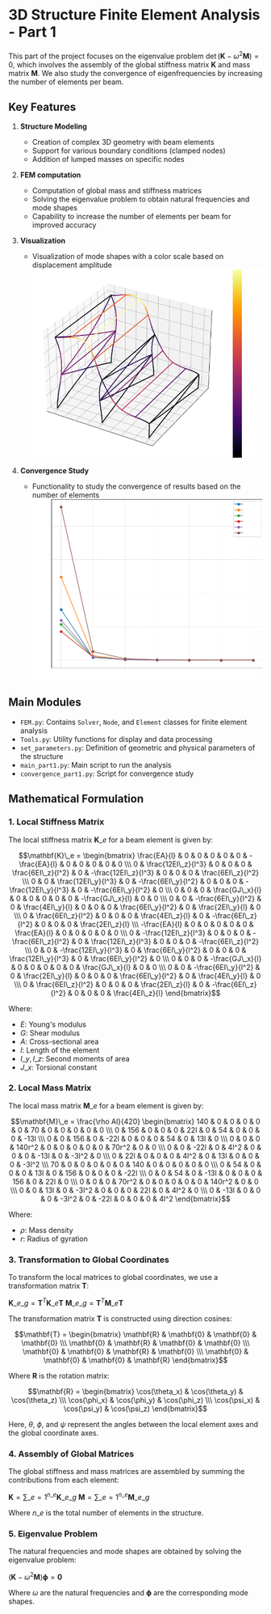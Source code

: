 # 3D Structure Finite Element Analysis - Part 1

This part of the project focuses on the eigenvalue problem $\displaystyle \det(\mathbf{K} - \omega^2 \mathbf{M}) = 0$, which involves the assembly of the global stiffness matrix $\mathbf{K}$ and mass matrix $\mathbf{M}$. We also study the convergence of eigenfrequencies by increasing the number of elements per beam.

## Key Features

1. **Structure Modeling**
   - Creation of complex 3D geometry with beam elements
   - Support for various boundary conditions (clamped nodes)
   - Addition of lumped masses on specific nodes

2. **FEM computation**
   - Computation of global mass and stiffness matrices
   - Solving the eigenvalue problem to obtain natural frequencies and mode shapes
   - Capability to increase the number of elements per beam for improved accuracy


4. **Visualization**
   - Visualization of mode shapes with a color scale based on displacement amplitude
   ![mode](Pictures/mode_shape.png)

5. **Convergence Study**
   - Functionality to study the convergence of results based on the number of elements
   ![convergence](Pictures/convergence_part1.png)

## Main Modules

- `FEM.py`: Contains `Solver`, `Node`, and `Element` classes for finite element analysis
- `Tools.py`: Utility functions for display and data processing
- `set_parameters.py`: Definition of geometric and physical parameters of the structure
- `main_part1.py`: Main script to run the analysis
- `convergence_part1.py`: Script for convergence study

## Mathematical Formulation

### 1. Local Stiffness Matrix

The local stiffness matrix $\mathbf{K}\_e$ for a beam element is given by:

```math
\mathbf{K}\_e = \begin{bmatrix}
\frac{EA}{l} & 0 & 0 & 0 & 0 & 0 & -\frac{EA}{l} & 0 & 0 & 0 & 0 & 0 \\\
0 & \frac{12EI\_z}{l^3} & 0 & 0 & 0 & \frac{6EI\_z}{l^2} & 0 & -\frac{12EI\_z}{l^3} & 0 & 0 & 0 & \frac{6EI\_z}{l^2} \\\
0 & 0 & \frac{12EI\_y}{l^3} & 0 & -\frac{6EI\_y}{l^2} & 0 & 0 & 0 & -\frac{12EI\_y}{l^3} & 0 & -\frac{6EI\_y}{l^2} & 0 \\\
0 & 0 & 0 & \frac{GJ\_x}{l} & 0 & 0 & 0 & 0 & 0 & -\frac{GJ\_x}{l} & 0 & 0 \\\
0 & 0 & -\frac{6EI\_y}{l^2} & 0 & \frac{4EI\_y}{l} & 0 & 0 & 0 & \frac{6EI\_y}{l^2} & 0 & \frac{2EI\_y}{l} & 0 \\\
0 & \frac{6EI\_z}{l^2} & 0 & 0 & 0 & \frac{4EI\_z}{l} & 0 & -\frac{6EI\_z}{l^2} & 0 & 0 & 0 & \frac{2EI\_z}{l} \\\
-\frac{EA}{l} & 0 & 0 & 0 & 0 & 0 & \frac{EA}{l} & 0 & 0 & 0 & 0 & 0 \\\
0 & -\frac{12EI\_z}{l^3} & 0 & 0 & 0 & -\frac{6EI\_z}{l^2} & 0 & \frac{12EI\_z}{l^3} & 0 & 0 & 0 & -\frac{6EI\_z}{l^2} \\\
0 & 0 & -\frac{12EI\_y}{l^3} & 0 & \frac{6EI\_y}{l^2} & 0 & 0 & 0 & \frac{12EI\_y}{l^3} & 0 & \frac{6EI\_y}{l^2} & 0 \\\
0 & 0 & 0 & -\frac{GJ\_x}{l} & 0 & 0 & 0 & 0 & 0 & \frac{GJ\_x}{l} & 0 & 0 \\\
0 & 0 & -\frac{6EI\_y}{l^2} & 0 & \frac{2EI\_y}{l} & 0 & 0 & 0 & \frac{6EI\_y}{l^2} & 0 & \frac{4EI\_y}{l} & 0 \\\
0 & \frac{6EI\_z}{l^2} & 0 & 0 & 0 & \frac{2EI\_z}{l} & 0 & -\frac{6EI\_z}{l^2} & 0 & 0 & 0 & \frac{4EI\_z}{l}
\end{bmatrix}
```

Where:
- $E$: Young's modulus
- $G$: Shear modulus
- $A$: Cross-sectional area
- $l$: Length of the element
- $I\_y, I\_z$: Second moments of area
- $J\_x$: Torsional constant

### 2. Local Mass Matrix

The local mass matrix $\mathbf{M}\_e$ for a beam element is given by:

```math
\mathbf{M}\_e = \frac{\rho Al}{420} \begin{bmatrix}
140 & 0 & 0 & 0 & 0 & 0 & 70 & 0 & 0 & 0 & 0 & 0 \\\
0 & 156 & 0 & 0 & 0 & 22l & 0 & 54 & 0 & 0 & 0 & -13l \\\
0 & 0 & 156 & 0 & -22l & 0 & 0 & 0 & 54 & 0 & 13l & 0 \\\
0 & 0 & 0 & 140r^2 & 0 & 0 & 0 & 0 & 0 & 70r^2 & 0 & 0 \\\
0 & 0 & -22l & 0 & 4l^2 & 0 & 0 & 0 & -13l & 0 & -3l^2 & 0 \\\
0 & 22l & 0 & 0 & 0 & 4l^2 & 0 & 13l & 0 & 0 & 0 & -3l^2 \\\
70 & 0 & 0 & 0 & 0 & 0 & 140 & 0 & 0 & 0 & 0 & 0 \\\
0 & 54 & 0 & 0 & 0 & 13l & 0 & 156 & 0 & 0 & 0 & -22l \\\
0 & 0 & 54 & 0 & -13l & 0 & 0 & 0 & 156 & 0 & 22l & 0 \\\
0 & 0 & 0 & 70r^2 & 0 & 0 & 0 & 0 & 0 & 140r^2 & 0 & 0 \\\
0 & 0 & 13l & 0 & -3l^2 & 0 & 0 & 0 & 22l & 0 & 4l^2 & 0 \\\
0 & -13l & 0 & 0 & 0 & -3l^2 & 0 & -22l & 0 & 0 & 0 & 4l^2
\end{bmatrix}
```

Where:
- $\rho$: Mass density
- $r$: Radius of gyration

### 3. Transformation to Global Coordinates

To transform the local matrices to global coordinates, we use a transformation matrix $\mathbf{T}$:

$\displaystyle \mathbf{K}\_{e\_g} = \mathbf{T}^T \mathbf{K}\_e \mathbf{T}$
$\displaystyle \mathbf{M}\_{e\_g} = \mathbf{T}^T \mathbf{M}\_e \mathbf{T}$

The transformation matrix $\mathbf{T}$ is constructed using direction cosines:
```math
\mathbf{T} = \begin{bmatrix}
\mathbf{R} & \mathbf{0} & \mathbf{0} & \mathbf{0} \\\
\mathbf{0} & \mathbf{R} & \mathbf{0} & \mathbf{0} \\\
\mathbf{0} & \mathbf{0} & \mathbf{R} & \mathbf{0} \\\
\mathbf{0} & \mathbf{0} & \mathbf{0} & \mathbf{R}
\end{bmatrix}
```

Where $\mathbf{R}$ is the rotation matrix:
```math
\mathbf{R} = \begin{bmatrix}
\cos(\theta_x) & \cos(\theta_y) & \cos(\theta_z) \\\
\cos(\phi_x) & \cos(\phi_y) & \cos(\phi_z) \\\
\cos(\psi_x) & \cos(\psi_y) & \cos(\psi_z)
\end{bmatrix}
```
Here, $\theta$, $\phi$, and $\psi$ represent the angles between the local element axes and the global coordinate axes.

### 4. Assembly of Global Matrices

The global stiffness and mass matrices are assembled by summing the contributions from each element:

 $\displaystyle \mathbf{K} = \sum\_{e=1}^{n\_e} \mathbf{K}\_{e\_g}$
 $\displaystyle \mathbf{M} = \sum\_{e=1}^{n\_e} \mathbf{M}\_{e\_g}$

Where $n\_e$ is the total number of elements in the structure.

### 5. Eigenvalue Problem

The natural frequencies and mode shapes are obtained by solving the eigenvalue problem:

$\displaystyle (\mathbf{K} - \omega^2 \mathbf{M}) \mathbf{\phi} = \mathbf{0}$

Where $\omega$ are the natural frequencies and $\mathbf{\phi}$ are the corresponding mode shapes.
